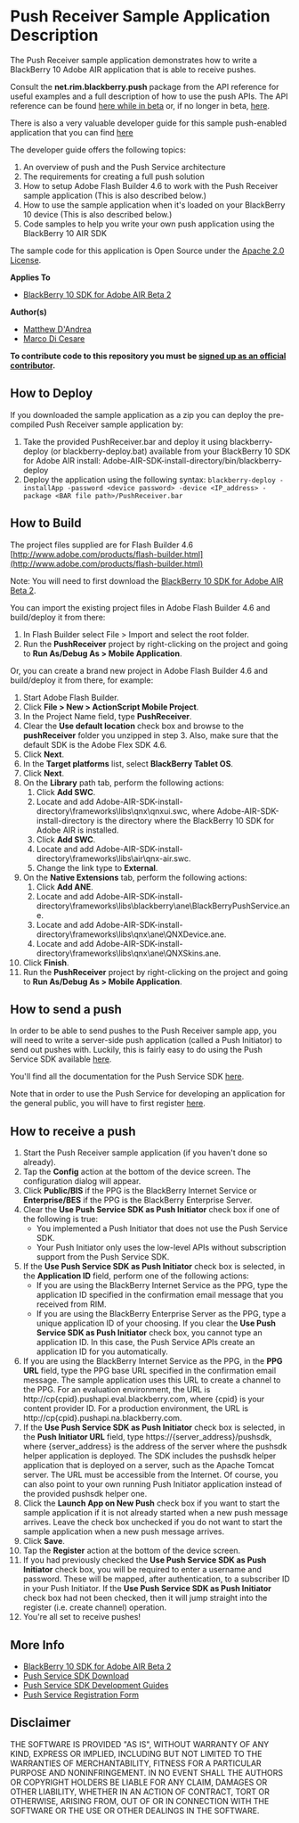 # Push Receiver Sample Application Description #

The Push Receiver sample application demonstrates how to write a BlackBerry 10 Adobe AIR application that is able to receive pushes. 

Consult the **net.rim.blackberry.push** package from the API reference for useful examples and a full description of how to use the
push APIs. The API reference can be found [here while in beta](https://developer.blackberry.com/air/beta/apis/) or, if no longer in beta,
[here](https://developer.blackberry.com/air/apis).

There is also a very valuable developer guide for this sample push-enabled application that you can find [here](https://developer.blackberry.com/air/beta/documentation/overview_air_1976130_11.html)

The developer guide offers the following topics:

1. An overview of push and the Push Service architecture
2. The requirements for creating a full push solution
3. How to setup Adobe Flash Builder 4.6 to work with the Push Receiver sample application (This is also described below.)
4. How to use the sample application when it's loaded on your BlackBerry 10 device (This is also described below.)
5. Code samples to help you write your own push application using the BlackBerry 10 AIR SDK

The sample code for this application is Open Source under the [Apache 2.0 License](http://www.apache.org/licenses/LICENSE-2.0.html).


**Applies To**

* [BlackBerry 10 SDK for Adobe AIR Beta 2](https://developer.blackberry.com/air)

**Author(s)** 

* [Matthew D'Andrea](https://github.com/mdandrea)
* [Marco Di Cesare](https://github.com/mdicesare)

**To contribute code to this repository you must be [signed up as an official contributor](http://blackberry.github.com/howToContribute.html).**

## How to Deploy

If you downloaded the sample application as a zip you can deploy the pre-compiled Push Receiver sample application by:

1. Take the provided PushReceiver.bar and deploy it using blackberry-deploy (or blackberry-deploy.bat) available from your BlackBerry 10 SDK for Adobe AIR install:
Adobe-AIR-SDK-install-directory/bin/blackberry-deploy
2. Deploy the application using the following syntax:
``blackberry-deploy -installApp -password <device password> -device <IP_address> -package <BAR file path>/PushReceiver.bar``


## How to Build

The project files supplied are for Flash Builder 4.6 [http://www.adobe.com/products/flash-builder.html](http://www.adobe.com/products/flash-builder.html) 
 
Note: You will need to first download the [BlackBerry 10 SDK for Adobe AIR Beta 2](https://developer.blackberry.com/air).

You can import the existing project files in Adobe Flash Builder 4.6 and build/deploy it from there:

1. In Flash Builder select File > Import and select the root folder. 
2. Run the **PushReceiver** project by right-clicking on the project and going to **Run As/Debug As > Mobile Application**.

Or, you can create a brand new project in Adobe Flash Builder 4.6 and build/deploy it from there, for example:

1. Start Adobe Flash Builder.
2. Click **File > New > ActionScript Mobile Project**.
3. In the Project Name field, type **PushReceiver**.
4. Clear the **Use default location** check box and browse to the **pushReceiver** folder you unzipped in step 3.  Also, make sure that the default SDK is the Adobe Flex SDK 4.6.
5. Click **Next**.
6. In the **Target platforms** list, select **BlackBerry Tablet OS**.
7. Click **Next**.
8. On the **Library** path tab, perform the following actions:
    1. Click **Add SWC**.
    2. Locate and add Adobe-AIR-SDK-install-directory\frameworks\libs\qnx\qnxui.swc, where Adobe-AIR-SDK-install-directory is the directory where the BlackBerry 10 SDK for Adobe AIR is installed.
    3. Click **Add SWC**.
    4. Locate and add Adobe-AIR-SDK-install-directory\frameworks\libs\air\qnx-air.swc.
    5. Change the link type to **External**.
9. On the **Native Extensions** tab, perform the following actions:
    1. Click **Add ANE**.
    2. Locate and add Adobe-AIR-SDK-install-directory\frameworks\libs\blackberry\ane\BlackBerryPushService.ane.
    3. Locate and add Adobe-AIR-SDK-install-directory\frameworks\libs\qnx\ane\QNXDevice.ane.
    4. Locate and add Adobe-AIR-SDK-install-directory\frameworks\libs\qnx\ane\QNXSkins.ane.
10. Click **Finish**.
11. Run the **PushReceiver** project by right-clicking on the project and going to **Run As/Debug As > Mobile Application**.


## How to send a push

In order to be able to send pushes to the Push Receiver sample app, you will need to write a server-side push application (called a Push Initiator) to send out pushes with.
Luckily, this is fairly easy to do using the Push Service SDK available [here](https://developer.blackberry.com/services/push).

You'll find all the documentation for the Push Service SDK [here](http://docs.blackberry.com/en/developers/subcategories/?userType=21&category=Push+Service).

Note that in order to use the Push Service for developing an application for the general public, you will have to first register [here](https://www.blackberry.com/profile/?eventId=8121).


## How to receive a push

1. Start the Push Receiver sample application (if you haven't done so already).
2. Tap the **Config** action at the bottom of the device screen.  The configuration dialog will appear.
3. Click **Public/BIS** if the PPG is the BlackBerry Internet Service or **Enterprise/BES** if the PPG is the BlackBerry Enterprise Server.
4. Clear the **Use Push Service SDK as Push Initiator** check box if one of the following is true:
    * You implemented a Push Initiator that does not use the Push Service SDK.
    * Your Push Initiator only uses the low-level APIs without subscription support from the Push Service SDK.
5. If the **Use Push Service SDK as Push Initiator** check box is selected, in the **Application ID** field, perform one of the
following actions:
    * If you are using the BlackBerry Internet Service as the PPG, type the application ID specified in the confirmation
email message that you received from RIM.
    * If you are using the BlackBerry Enterprise Server as the PPG, type a unique application ID of your choosing. If you
clear the **Use Push Service SDK as Push Initiator** check box, you cannot type an application ID. In this case, the
Push Service APIs create an application ID for you automatically.
6. If you are using the BlackBerry Internet Service as the PPG, in the **PPG URL** field, type the PPG base URL specified in
the confirmation email message. The sample application uses this URL to create a channel to the PPG. For an
evaluation environment, the URL is http://cp{cpid}.pushapi.eval.blackberry.com, where {cpid} is your content
provider ID. For a production environment, the URL is http://cp{cpid}.pushapi.na.blackberry.com.
7. If the **Use Push Service SDK as Push Initiator** check box is selected, in the **Push Initiator URL** field, 
type https://{server_address}/pushsdk, where {server_address} is the address of the server where the pushsdk helper
application is deployed. The SDK includes the pushsdk helper application that is deployed on a server, such as the
Apache Tomcat server. The URL must be accessible from the Internet.  Of course, you can also point to your own
running Push Initiator application instead of the provided pushsdk helper one.
8. Click the **Launch App on New Push** check box if you want to start the sample application if it is not already started
when a new push message arrives. Leave the check box unchecked if you do not want to start the sample application
when a new push message arrives.
9. Click **Save**.
10. Tap the **Register** action at the bottom of the device screen.
11. If you had previously checked the **Use Push Service SDK as Push Initiator** check box, you will be required to enter a username and password.
These will be mapped, after authentication, to a subscriber ID in your Push Initiator.  If the **Use Push Service SDK as Push Initiator** check box
had not been checked, then it will jump straight into the register (i.e. create channel) operation.
12. You're all set to receive pushes!


## More Info

* [BlackBerry 10 SDK for Adobe AIR Beta 2](https://developer.blackberry.com/air)
* [Push Service SDK Download](https://developer.blackberry.com/services/push)
* [Push Service SDK Development Guides](http://docs.blackberry.com/en/developers/subcategories/?userType=21&category=Push+Service)
* [Push Service Registration Form](https://www.blackberry.com/profile/?eventId=8121)

## Disclaimer

THE SOFTWARE IS PROVIDED "AS IS", WITHOUT WARRANTY OF ANY KIND, EXPRESS OR IMPLIED, INCLUDING BUT NOT LIMITED TO THE WARRANTIES OF MERCHANTABILITY, FITNESS FOR A PARTICULAR PURPOSE AND NONINFRINGEMENT. IN NO EVENT SHALL THE AUTHORS OR COPYRIGHT HOLDERS BE LIABLE FOR ANY CLAIM, DAMAGES OR OTHER LIABILITY, WHETHER IN AN ACTION OF CONTRACT, TORT OR OTHERWISE, ARISING FROM, OUT OF OR IN CONNECTION WITH THE SOFTWARE OR THE USE OR OTHER DEALINGS IN THE SOFTWARE.